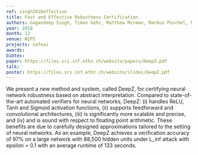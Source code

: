 ```yaml
---
ref: singh2018effective
title: Fast and Effective Robustness Certification
authors: Gagandeep Singh, Timon Gehr, Matthew Mirman, Markus Püschel, Martin Vechev
year: 2018
month: 12
venue: NIPS
projects: safeai
awards:
bibtex:
paper: https://files.sri.inf.ethz.ch/website/papers/DeepZ.pdf
talk: 
poster: https://files.sri.inf.ethz.ch/website/slides/DeepZ.pdf
---
```



We present a new method and system, called DeepZ, for certifying neural network robustness based on abstract interpretation. Compared to state-of-the-art automated verifiers for neural networks, DeepZ: (i) handles ReLU, Tanh and Sigmoid activation functions, (ii) supports feedforward and convolutional architectures, (iii) is significantly more scalable and precise, and (iv) and is sound with respect to floating point arithmetic. These benefits are due to carefully designed approximations tailored to the setting of neural networks. As an example, DeepZ achieves a verification accuracy of 97% on a large network with 88,500 hidden units under L_inf attack with epsilon = 0.1 with an average runtime of 133 seconds.
